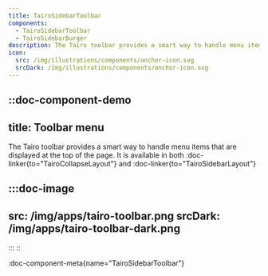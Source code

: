 ```yaml
---
title: TairoSidebarToolbar
components:
  - TairoSidebarToolbar
  - TairoSidebarBurger
description: The Tairo toolbar provides a smart way to handle menu items that are displayed at the top of the page.
icon:
  src: /img/illustrations/components/anchor-icon.svg
  srcDark: /img/illustrations/components/anchor-icon.svg
---
```


::doc-component-demo
---
title: Toolbar menu
---
The Tairo toolbar provides a smart way to handle menu items that are displayed at the top of the page. It is available in both :doc-linker{to="TairoCollapseLayout"} and :doc-linker{to="TairoSidebarLayout"}

:::doc-image
---
src: /img/apps/tairo-toolbar.png
srcDark: /img/apps/tairo-toolbar-dark.png
---
:::
::

:doc-component-meta{name="TairoSidebarToolbar"}

